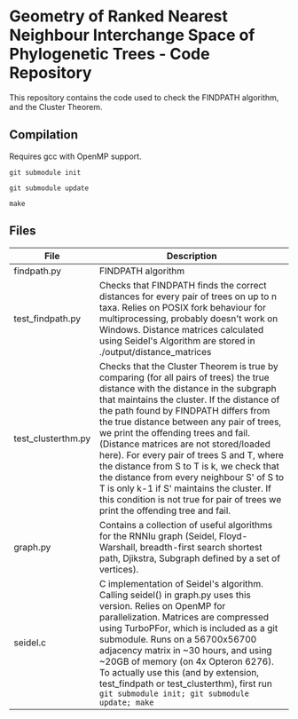 # Geometry of Ranked Nearest Neighbour Interchange Space of Phylogenetic Trees - Code Repository

This repository contains the code used to check the FINDPATH algorithm, and the Cluster Theorem.

## Compilation
Requires gcc with OpenMP support.

`git submodule init`

`git submodule update`

`make`

## Files
File | Description
--- | ---
findpath.py |		FINDPATH algorithm
test_findpath.py |	Checks that FINDPATH finds the correct distances for every pair of trees on up to n taxa. Relies on POSIX fork behaviour for multiprocessing, probably doesn't work on Windows. Distance matrices calculated using Seidel's Algorithm are stored in ./output/distance_matrices
test_clusterthm.py |	Checks that the Cluster Theorem is true by comparing (for all pairs of trees) the true distance with the distance in the subgraph that maintains the cluster. If the distance of the path found by FINDPATH differs from the true distance between any pair of trees, we print the offending trees and fail. (Distance matrices are not stored/loaded here). For every pair of trees S and T, where the distance from S to T is k, we check that the distance from every neighbour S' of S to T is only k-1 if S' maintains the cluster. If this condition is not true for pair of trees we print the offending tree and fail.
graph.py | 	Contains a collection of useful algorithms for the RNNIu graph (Seidel, Floyd-Warshall, breadth-first search shortest path, Djikstra, Subgraph defined by a set of vertices).
seidel.c | C implementation of Seidel's algorithm. Calling seidel() in graph.py uses this version. Relies on OpenMP for parallelization. Matrices are compressed using TurboPFor, which is included as a git submodule. Runs on a 56700x56700 adjacency matrix in ~30 hours, and using ~20GB of memory (on 4x Opteron 6276). To actually use this (and by extension, test_findpath or test_clusterthm), first run `git submodule init; git submodule update; make`